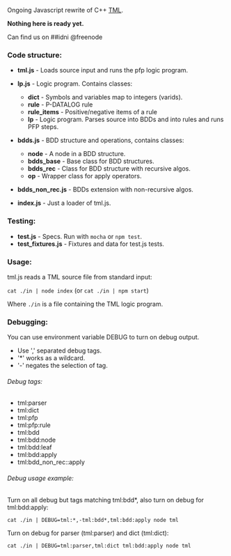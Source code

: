 Ongoing Javascript rewrite of C++ [TML](https://github.com/IDNI/tau).

**Nothing here is ready yet.**

Can find us on ##idni @freenode

### Code structure:

* **tml.js** - Loads source input and runs the pfp logic program.
* **lp.js** - Logic program. Contains classes:
  * **dict** - Symbols and variables map to integers (varids).
  * **rule** - P-DATALOG rule
  * **rule_items** - Positive/negative items of a rule
  * **lp** - Logic program. Parses source into BDDs and into rules and runs PFP steps.

* **bdds.js** - BDD structure and operations, contains classes:
  * **node** - A node in a BDD structure.
  * **bdds_base** - Base class for BDD structures.
  * **bdds_rec** - Class for BDD structure with recursive algos.
  * **op** - Wrapper class for apply operators.

* **bdds\_non\_rec.js** - BDDs extension with non-recursive algos.
* **index.js** - Just a loader of tml.js.

### Testing:

* **test.js** - Specs. Run with `mocha` or `npm test`.
* **test_fixtures.js** - Fixtures and data for test.js tests.

### Usage:

tml.js reads a TML source file from standard input:

`cat ./in | node index` (or `cat ./in | npm start`)

Where `./in` is a file containing the TML logic program.

### Debugging:

You can use environment variable DEBUG to turn on debug output.

* Use ',' separated debug tags.
* '*' works as a wildcard.
* '-' negates the selection of tag.

###### Debug tags:

* tml:parser
* tml:dict
* tml:pfp
* tml:pfp:rule
* tml:bdd
* tml:bdd:node
* tml:bdd:leaf
* tml:bdd:apply
* tml:bdd\_non\_rec::apply

###### Debug usage example:

Turn on all debug but tags matching tml:bdd*, also turn on debug for tml:bdd:apply:

```
cat ./in | DEBUG=tml:*,-tml:bdd*,tml:bdd:apply node tml
```

Turn on debug for parser (tml:parser) and dict (tml:dict):

```
cat ./in | DEBUG=tml:parser,tml:dict tml:bdd:apply node tml
```
